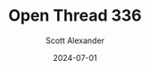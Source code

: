 ---
layout: podcast
title: "Open Thread 336"
author: Scott Alexander
description: https://www.astralcodexten.com/p/open-thread-336
date: 2024-07-01
length: 216675
duration: 54
guid: open-thread-336
---